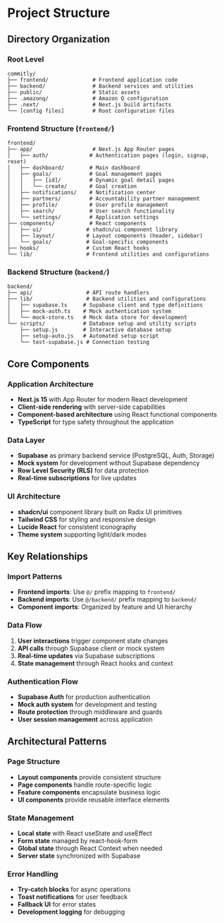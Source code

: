 # Project Structure

## Directory Organization

### Root Level
```
commitly/
├── frontend/              # Frontend application code
├── backend/               # Backend services and utilities
├── public/                # Static assets
├── .amazonq/              # Amazon Q configuration
├── .next/                 # Next.js build artifacts
└── [config files]         # Root configuration files
```

### Frontend Structure (`frontend/`)
```
frontend/
├── app/                   # Next.js App Router pages
│   ├── auth/             # Authentication pages (login, signup, reset)
│   ├── dashboard/        # Main dashboard
│   ├── goals/            # Goal management pages
│   │   ├── [id]/         # Dynamic goal detail pages
│   │   └── create/       # Goal creation
│   ├── notifications/    # Notification center
│   ├── partners/         # Accountability partner management
│   ├── profile/          # User profile management
│   ├── search/           # User search functionality
│   └── settings/         # Application settings
├── components/           # React components
│   ├── ui/              # shadcn/ui component library
│   ├── layout/          # Layout components (header, sidebar)
│   └── goals/           # Goal-specific components
├── hooks/               # Custom React hooks
└── lib/                 # Frontend utilities and configurations
```

### Backend Structure (`backend/`)
```
backend/
├── api/                 # API route handlers
├── lib/                 # Backend utilities and configurations
│   ├── supabase.ts     # Supabase client and type definitions
│   ├── mock-auth.ts    # Mock authentication system
│   └── mock-store.ts   # Mock data store for development
└── scripts/            # Database setup and utility scripts
    ├── setup.js        # Interactive database setup
    ├── setup-auto.js   # Automated setup script
    └── test-supabase.js # Connection testing
```

## Core Components

### Application Architecture
- **Next.js 15** with App Router for modern React development
- **Client-side rendering** with server-side capabilities
- **Component-based architecture** using React functional components
- **TypeScript** for type safety throughout the application

### Data Layer
- **Supabase** as primary backend service (PostgreSQL, Auth, Storage)
- **Mock system** for development without Supabase dependency
- **Row Level Security (RLS)** for data protection
- **Real-time subscriptions** for live updates

### UI Architecture
- **shadcn/ui** component library built on Radix UI primitives
- **Tailwind CSS** for styling and responsive design
- **Lucide React** for consistent iconography
- **Theme system** supporting light/dark modes

## Key Relationships

### Import Patterns
- **Frontend imports**: Use `@/` prefix mapping to `frontend/`
- **Backend imports**: Use `@/backend/` prefix mapping to `backend/`
- **Component imports**: Organized by feature and UI hierarchy

### Data Flow
1. **User interactions** trigger component state changes
2. **API calls** through Supabase client or mock system
3. **Real-time updates** via Supabase subscriptions
4. **State management** through React hooks and context

### Authentication Flow
- **Supabase Auth** for production authentication
- **Mock auth system** for development and testing
- **Route protection** through middleware and guards
- **User session management** across application

## Architectural Patterns

### Page Structure
- **Layout components** provide consistent structure
- **Page components** handle route-specific logic
- **Feature components** encapsulate business logic
- **UI components** provide reusable interface elements

### State Management
- **Local state** with React useState and useEffect
- **Form state** managed by react-hook-form
- **Global state** through React Context when needed
- **Server state** synchronized with Supabase

### Error Handling
- **Try-catch blocks** for async operations
- **Toast notifications** for user feedback
- **Fallback UI** for error states
- **Development logging** for debugging